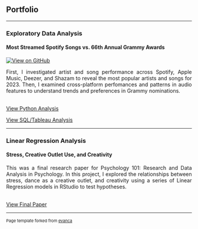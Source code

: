 ## Portfolio

---

### Exploratory Data Analysis

#### Most Streamed Spotify Songs vs. 66th Annual Grammy Awards

[![View on GitHub](https://img.shields.io/badge/GitHub-View_on_GitHub-blue?logo=GitHub)](/Spotify_2023.ipynb)

<div style="text-align: justify"> First, I investigated artist and song performance across Spotify, Apple Music, Deezer, and Shazam to reveal the most popular artists and songs for 2023. Then, I examined cross-platform perfomances and patterns in audio features to understand trends and preferences in Grammy nominations. </div>

<br>

[View Python Analysis](https://docs.google.com/presentation/d/1xpw4xdOtFHYPvd6e3TejPyk2Y2nIEfoGyNm1Wo5xpPU/edit?usp=sharing)

[View SQL/Tableau Analysis](https://docs.google.com/presentation/d/1UQkvK04quuLKH9fwdtS4wHUmmw16Ja5hu5we6HnKw8/edit?usp=sharing)

---

### Linear Regression Analysis

#### Stress, Creative Outlet Use, and Creativity

<div style="text-align: justify"> This was a final research paper for Psychology 101: Research and Data Analysis in Psychology. In this project, I explored the relationships between stress, dance as a creative outlet, and creativity using a series of Linear Regression models in RStudio to test hypotheses. </div>

<br>

[View Final Paper](https://docs.google.com/document/d/16Sm8aXbyHP-SPQU4yC_9UNrYuQ0V3VW61zNO9pzRumI/edit?usp=sharing)


---
<p style="font-size:11px">Page template forked from <a href="https://github.com/evanca/quick-portfolio">evanca</a></p>
<!-- Remove above link if you don't want to attibute -->
